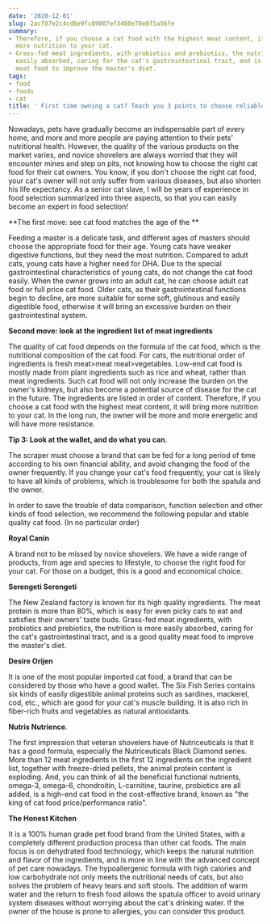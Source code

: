 ```yaml
---
date: '2020-12-01'
slug: 2acf97e2c4cd6e9fc89007ef3480e78e8f5a56fe
summary:
- Therefore, if you choose a cat food with the highest meat content, it will bring
  more nutrition to your cat.
- Grass-fed meat ingredients, with probiotics and prebiotics, the nutrition is more
  easily absorbed, caring for the cat's gastrointestinal tract, and is a good quality
  meat food to improve the master's diet.
tags:
- food
- foods
- cat
title: ' First time owning a cat? Teach you 3 points to choose reliable cat food '
---
```


 Nowadays, pets have gradually become an indispensable part of every home, and more and more people are paying attention to their pets' nutritional health. However, the quality of the various products on the market varies, and novice shovelers are always worried that they will encounter mines and step on pits, not knowing how to choose the right cat food for their cat owners. You know, if you don't choose the right cat food, your cat's owner will not only suffer from various diseases, but also shorten his life expectancy. As a senior cat slave, I will be years of experience in food selection summarized into three aspects, so that you can easily become an expert in food selection!

 **The first move: see cat food matches the age of the **

Feeding a master is a delicate task, and different ages of masters should choose the appropriate food for their age. Young cats have weaker digestive functions, but they need the most nutrition. Compared to adult cats, young cats have a higher need for DHA. Due to the special gastrointestinal characteristics of young cats, do not change the cat food easily. When the owner grows into an adult cat, he can choose adult cat food or full price cat food. Older cats, as their gastrointestinal functions begin to decline, are more suitable for some soft, glutinous and easily digestible food, otherwise it will bring an excessive burden on their gastrointestinal system.

 **Second move: look at the ingredient list of meat ingredients**

The quality of cat food depends on the formula of the cat food, which is the nutritional composition of the cat food. For cats, the nutritional order of ingredients is fresh meat&gt;meat meal&gt;vegetables. Low-end cat food is mostly made from plant ingredients such as rice and wheat, rather than meat ingredients. Such cat food will not only increase the burden on the owner's kidneys, but also become a potential source of disease for the cat in the future. The ingredients are listed in order of content. Therefore, if you choose a cat food with the highest meat content, it will bring more nutrition to your cat. In the long run, the owner will be more and more energetic and will have more resistance.

 **Tip 3: Look at the wallet, and do what you can**.

The scraper must choose a brand that can be fed for a long period of time according to his own financial ability, and avoid changing the food of the owner frequently. If you change your cat's food frequently, your cat is likely to have all kinds of problems, which is troublesome for both the spatula and the owner.

In order to save the trouble of data comparison, function selection and other kinds of food selection, we recommend the following popular and stable quality cat food. (In no particular order)

 **Royal Canin**

A brand not to be missed by novice shovelers. We have a wide range of products, from age and species to lifestyle, to choose the right food for your cat. For those on a budget, this is a good and economical choice.

 **Serengeti Serengeti**

The New Zealand factory is known for its high quality ingredients. The meat protein is more than 80%, which is easy for even picky cats to eat and satisfies their owners' taste buds. Grass-fed meat ingredients, with probiotics and prebiotics, the nutrition is more easily absorbed, caring for the cat's gastrointestinal tract, and is a good quality meat food to improve the master's diet.

 **Desire Orijen**

It is one of the most popular imported cat food, a brand that can be considered by those who have a good wallet. The Six Fish Series contains six kinds of easily digestible animal proteins such as sardines, mackerel, cod, etc., which are good for your cat's muscle building. It is also rich in fiber-rich fruits and vegetables as natural antioxidants.

 **Nutris Nutrience**.

The first impression that veteran shovelers have of Nutriceuticals is that it has a good formula, especially the Nutriceuticals Black Diamond series. More than 12 meat ingredients in the first 12 ingredients on the ingredient list, together with freeze-dried pellets, the animal protein content is exploding. And, you can think of all the beneficial functional nutrients, omega-3, omega-6, chondroitin, L-carnitine, taurine, probiotics are all added, is a high-end cat food in the cost-effective brand, known as "the king of cat food price/performance ratio".

 **The Honest Kitchen**

It is a 100% human grade pet food brand from the United States, with a completely different production process than other cat foods. The main focus is on dehydrated food technology, which keeps the natural nutrition and flavor of the ingredients, and is more in line with the advanced concept of pet care nowadays. The hypoallergenic formula with high calories and low carbohydrate not only meets the nutritional needs of cats, but also solves the problem of heavy tears and soft stools. The addition of warm water and the return to fresh food allows the spatula officer to avoid urinary system diseases without worrying about the cat's drinking water. If the owner of the house is prone to allergies, you can consider this product.

  

 
        